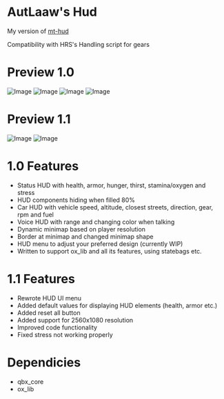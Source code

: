 # AutLaaw's Hud
My version of [mt-hud](https://github.com/MT-Scripts/mt-hud) 

Compatibility with HRS's Handling script for gears

# Preview 1.0
![Image](https://i.imgur.com/68Xu9gC.png)
![Image](https://i.imgur.com/ukpoq3O.png)
![Image](https://i.imgur.com/nUy1Pqb.png)
![Image](https://i.imgur.com/FfKHXDk.png)
# Preview 1.1
![Image](https://i.imgur.com/LXiEFMl.png)
![Image](https://i.imgur.com/Yt1M42D.png)

# 1.0 Features
- Status HUD with health, armor, hunger, thirst, stamina/oxygen and stress
- HUD components hiding when filled 80%
- Car HUD with vehicle speed, altitude, closest streets, direction, gear, rpm and fuel
- Voice HUD with range and changing color when talking
- Dynamic minimap based on player resolution
- Border at minimap and changed minimap shape
- HUD menu to adjust your preferred design (currently WIP)
- Written to support ox_lib and all its features, using statebags etc.

# 1.1 Features
- Rewrote HUD UI menu
- Added default values for displaying HUD elements (health, armor etc.)
- Added reset all button
- Added support for 2560x1080 resolution
- Improved code functionality
- Fixed stress not working properly

# Dependicies
- qbx_core
- ox_lib
